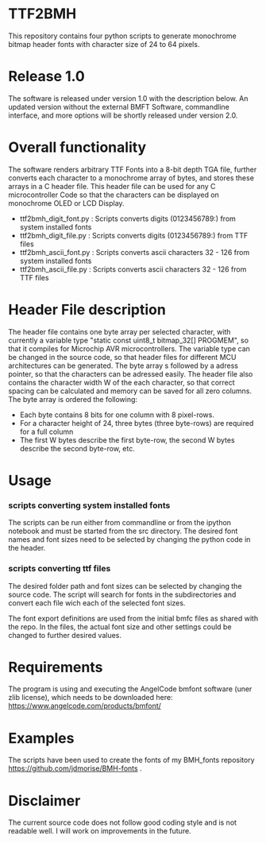 # TTF2BMH
This repository contains four python scripts to generate monochrome bitmap header fonts with character size of 24 to 64 pixels. 
  
# Release 1.0
The software is released under version 1.0 with the description below. 
An updated version without the external BMFT Software, commandline interface, and more options will be shortly released under version 2.0. 

# Overall functionality
The software renders arbitrary TTF Fonts into a 8-bit depth TGA file, further converts each character to a monochrome array of bytes, and stores these arrays in a C header file. This header file can be used for any C microcontroller Code so that the characters can be displayed on monochrome OLED or LCD Display. 
* ttf2bmh_digit_font.py : Scripts converts digits (0123456789:) from system installed fonts
* ttf2bmh_digit_file.py : Scripts converts digits (0123456789:) from TTF files 
* ttf2bmh_ascii_font.py : Scripts converts ascii characters 32 - 126 from system installed fonts
* ttf2bmh_ascii_file.py : Scripts converts ascii characters 32 - 126  from TTF files 

# Header File description
The header file contains one byte array per selected character, with currently a variable type "static const uint8_t bitmap_32[] PROGMEM", so that it compiles for Microchip AVR microcontrollers. The variable type can be changed in the source code, so that header files for different MCU architectures can be generated. 
The byte array s followed by a adress pointer, so that the characters can be adressed easily. 
The header file also contains the character width W of the each character, so that correct spacing can be calculated and memory can be saved for all zero columns.  
The byte array is ordered the following: 
* Each byte contains 8 bits for one column with 8 pixel-rows. 
* For a character height of 24, three bytes (three byte-rows) are required for a full column
* The first W bytes describe the first byte-row, the second W bytes describe the second byte-row, etc. 

# Usage
### scripts converting system installed fonts 
The scripts can be run either from commandline or from the ipython notebook and must be started from the src directory. 
The desired font names and font sizes need to be selected by changing the python code in the header. 
### scripts converting ttf files
The desired folder path and font sizes can be selected by changing the source code. The script will search for fonts in the subdirectories and convert each file wich each of the selected font sizes. 

The font export definitions are used from the initial bmfc files as shared with the repo. In the files, the actual font size and other settings could be changed to further desired values. 

# Requirements
The program is using and executing the AngelCode bmfont software (uner zlib license), which needs to be downloaded here:   https://www.angelcode.com/products/bmfont/ 

# Examples
The scripts have been used to create the fonts of my BMH_fonts repository https://github.com/jdmorise/BMH-fonts . 

# Disclaimer
The current source code does not follow good coding style and is not readable well. I will work on improvements in the future. 

